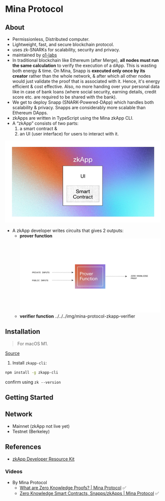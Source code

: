 # Mina Protocol

## About

- Permissionless, Distributed computer.
- Lightweight, fast, and secure blockchain protocol.
- uses zk-SNARKs for scalability, security and privacy.
- maintained by [o1-labs](https://github.com/o1-labs)
- In traditional blockchain like Ethereum (after Merge), **all nodes must run the same calculation** to verify the execution of a dApp. This is wasting both energy & time. On Mina, Snapp is **executed only once by its creator** rather than the whole network, & after which all other nodes would just validate the proof that is associated with it. Hence, it's energy efficient & cost effective. Also, no more handing over your personal data like in case of bank loans (where social security, earning details, credit score etc. are required to be shared with the bank).
- We get to deploy Snapp (SNARK-Powered-DApp) which handles both scalability & privacy. Snapps are considerably more scalable than Ethereum DApps.
- zkApps are written in TypeScript using the Mina zkApp CLI.
- A “zkApp” consists of two parts:
  1. a smart contract &
  2. an UI (user interface) for users to interact with it.

![](../../../../img/mina-protocol-zkapp.png)

- A zkApp developer writes circuits that gives 2 outputs:
  - **prover function**
    ![](../../../../img/mina-protocol-zkapp-prover.png)
  - **verifier function**
    ../../../img/mina-protocol-zkapp-verifier

## Installation

> For macOS M1.

[Source](https://docs.minaprotocol.com/zkapps/how-to-write-a-zkapp)

1. Install `zkapp-cli`:

```bash
npm install -g zkapp-cli
```

confirm using `zk --version`

<!-- TODO -->

## Getting Started

## Network

- Mainnet (zkApp not live yet)
- Testnet (Berkeley)

## References

- [zkApp Developer Resource Kit](https://github.com/o1-labs/zkapp-resource-kit)

### Videos

- By Mina Protocol
  - [What are Zero Knowledge Proofs? | Mina Protocol](https://www.youtube.com/watch?v=GvwYJDzzI-g) ✅
  - [Zero Knowledge Smart Contracts, Snapps/zkApps | Mina Protocol](https://www.youtube.com/watch?v=H_JQjPDwAH0) ✅

